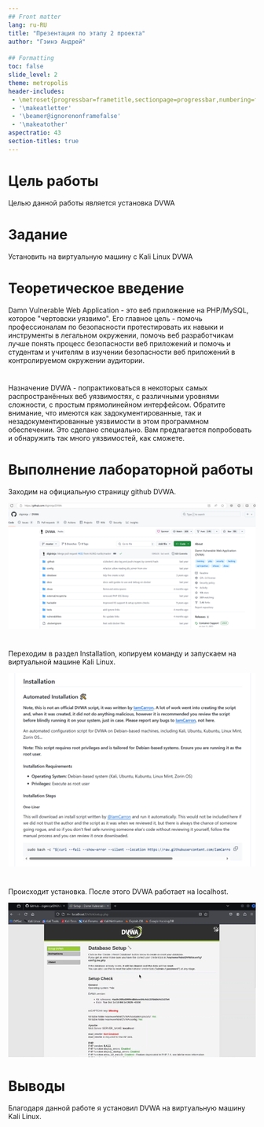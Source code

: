 ```yaml
---
## Front matter
lang: ru-RU
title: "Презентация по этапу 2 проекта"
author: "Гэинэ Андрей"

## Formatting
toc: false
slide_level: 2
theme: metropolis
header-includes: 
 - \metroset{progressbar=frametitle,sectionpage=progressbar,numbering=fraction}
 - '\makeatletter'
 - '\beamer@ignorenonframefalse'
 - '\makeatother'
aspectratio: 43
section-titles: true
---
```



# Цель работы

Целью данной работы является установка DVWA

# Задание

Установить на виртуальную машину с Kali Linux DVWA

# Теоретическое введение

Damn Vulnerable Web Application - это веб приложение на PHP/MySQL, которое "чертовски уязвимо". Его главное цель - помочь профессионалам по безопасности протестировать их навыки и инструменты в легальном окружении, помочь веб разработчикам лучше понять процесс безопасности веб приложений и помочь и студентам и учителям в изучении безопасности веб приложений в контролируемом окружении аудитории.

#

Назначение DVWA - попрактиковаться в некоторых самых распространённых веб уязвимостях, с различными уровнями сложности, с простым прямолинейном интерфейсом. Обратите внимание, что имеются как задокументированные, так и незадокументированные уязвимости в этом программном обеспечении. Это сделано специально. Вам предлагается попробовать и обнаружить так много уязвимостей, как сможете.

# Выполнение лабораторной работы

Заходим на официальную страницу github DVWA.

![Рис.1](image\1.png)  

#

Переходим в раздел Installation, копируем команду и запускаем на виртуальной машине Kali Linux.

![Рис.2](image\2.png)  

#

Происходит установка. После этого DVWA работает на localhost.

![Рис.3](image\3.png)  

# Выводы

Благодаря данной работе я установил DVWA на виртуальную машину Kali Linux.